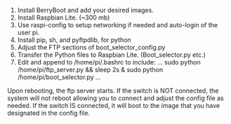 1. Install BerryBoot and add your desired images.
2. Install Raspbian Lite. (~300 mb)
3. Use raspi-config to setup networking if needed and auto-login of the user pi.
4. Install pip, sh, and pyftpdlib, for python
5. Adjust the FTP sections of boot_selector_config.py
6. Transfer the Python files to Raspbian Lite. (Boot_selector.py etc.)
7. Edit and append to /home/pi/.bashrc to include:
...
sudo python /home/pi/ftp_server.py && sleep 2s &
sudo python /home/pi/boot_selector.py
...

Upon rebooting, the ftp server starts. If the switch is NOT connected, the system will not reboot allowing you to connect and adjust the config file as needed. If the switch IS connected, it will boot to the image that you have designated in the config file.
